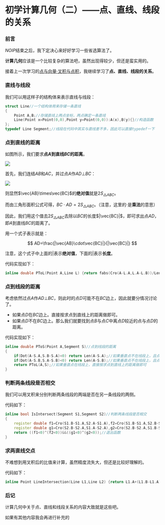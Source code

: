 # 初学计算几何（二）——点、直线、线段的关系

### 前言

$NOIP$结束之后，我下定决心来好好学习一些省选算法了。

**计算几何**应该是一个比较复杂的算法吧，虽然出现得较少，但还是蛮实用的。

接着上一次学习的[点与向量·叉积与点积](https://www.cnblogs.com/chenxiaoran666/p/Point_Vector_Cro_Dot.html)，我继续学习了**点、直线、线段的关系**。

### 直线与线段

我们可以用这样子的结构体来表示直线与线段：

```cpp
struct Line//一个结构体用来存储一条直线
{
	Point A,B;//存储直线上两点坐标，两点确定一条直线
	Line(Point x=Point(0,0),Point y=Point(0,0)):A(x),B(y){}//构造函数
};
typedef Line Segment;//线段在代码中其实与直线差不多，因此可以直接typedef一下
```

### 点到直线的距离

如图所示，我们要求**点$A$到直线$BC$的距离**。

![](https://img2018.cnblogs.com/blog/1522397/201812/1522397-20181209185852264-1068148631.png)

首先，我们连结$AB$和$AC$，并过点$A$作$AD\bot BC$：

![](https://img2018.cnblogs.com/blog/1522397/201812/1522397-20181209185907688-1220807086.png)

则显然$\vec{AB}\times\vec{BC}$的**绝对值**就是$2S_{△ABC}$。

而由三角形面积公式可得，$BC\cdot AD=2S_{△ABC}$。（注意，这里的$\cdot$是**乘法**的意思）

因此，我们用这个值去$2S_{△ABC}$去除以$BC$的长度$|\vec{BC}|$，即可求出点$AD$，即$A$到直线$BC$的距离了。

用一个式子表示就是：

$$
AD=\frac{|\vec{AB}\cdot\vec{BC}|}{|\vec{BC}|} 
$$

注意，这个式子中上面的$|$表示**绝对值**，下面的$|$表示**长度**。

代码实现如下：

```cpp
inline double PToL(Point A,Line L) {return fabs(Cro(A-L.A,L.A-L.B))/Len(L.A-L.B);}//点到直线的距离
```

### 点到线段的距离

考虑依然过点$A$作$AD\bot BC$，则此时的点$D$可能不在$BC$边上，因此就要分情况讨论了。

-   如果点$D$在$BC$边上。直接按求点到直线上的距离做即可。
-   如果点$D$不在$BC$边上。那么我们就要找到点$B$与点$C$中离点$D$较近的点与点$D$的距离。

代码实现如下：

```cpp
inline double PToS(Point A,Segment S)//点到线段的距离
{
	if(Dot(A-S.A,S.B-S.A)<0) return Len(A-S.A);//如果垂直点不在线段上，且点A离线段的A端点较近
	if(Dot(A-S.B,S.A-S.B)<0) return Len(A-S.B);//如果垂直点不在线段上，且点A离线段的B端点较近
	return PToL(A,S);//如果垂直点在线段上，直接按求点到直线上的距离做即可
}
```

### 判断两条线段是否相交

我们可以用叉积来分别判断两条线段的两端是否在另一条线段的两侧。

代码如下：

```cpp
inline bool IsIntersect(Segment S1,Segment S2)//判断两条线段是否相交
{
	register double f1=Cro(S1.B-S1.A,S2.A-S1.A),f2=Cro(S1.B-S1.A,S2.B-S1.A);//判断第一条线段的两端是否在第二条线段两端
	register double g1=Cro(S2.B-S2.A,S1.A-S2.A),g2=Cro(S2.B-S2.A,S1.B-S2.A);//判断第二条线段的两端是否在第一条线段两端
	return ((f1<0)^(f2<0))&&((g1<0)^(g2<0));//退出函数
}
```

### 求两直线交点

不难想到用叉积后的比值来计算，虽然精度流失大，但还是比较好理解的。

代码如下：

```cpp
inline Point LineIntersection(Line L1,Line L2) {return L1.A+(L1.B-L1.A)*Cro(L2.B-L2.A,L1.A-L2.A)/Cro(L1.B-L1.A,L2.B-L2.A);}//求两直线交点
```

### 后记

计算几何中关于点、直线和线段关系的内容大致就是这些吧。

如果有其他内容我会再进行补充的